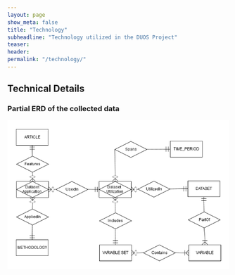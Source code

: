 ```yaml
---
layout: page
show_meta: false
title: "Technology"
subheadline: "Technology utilized in the DUOS Project"
teaser:
header:
permalink: "/technology/"
---
```

## Technical Details

### Partial ERD of the collected data 

![ERD](../assets/img/DUOS_ERD_articles.png)
